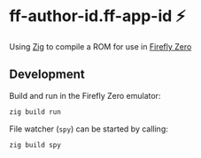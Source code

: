 # ff-author-id.ff-app-id :zap:

Using [Zig](https://ziglang.org/) to compile a ROM for use in [Firefly Zero](https://fireflyzero.com/)

## Development

Build and run in the Firefly Zero emulator:
```sh
zig build run
```

File watcher (`spy`) can be started by calling:
```sh
zig build spy
```
